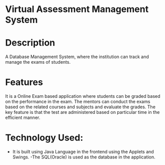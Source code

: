 # Virtual Assessment Management System
# Description
A Database Management System,  where the institution can track and manage the exams of students.
# Features
It is a Online Exam based application where students can be graded based on the performance in the exam.
The mentors can conduct the exams based on the related courses and subjects and evaluate the grades.
The key feature is that the test are administered based on particular time in the efficient manner.

# Technology Used:
- It is built using Java Language in the frontend using the Applets and Swings.
-The SQL(Oracle) is used as the  database in the application.  

 
